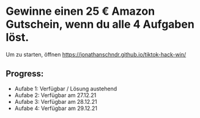 # Gewinne einen 25 € Amazon Gutschein, wenn du alle 4 Aufgaben löst.
Um zu starten, öffnen https://jonathanschndr.github.io/tiktok-hack-win/

## Progress:
- Aufabe 1: Verfügbar / Lösung austehend
- Aufabe 2: Verfügbar am 27.12.21
- Aufabe 3: Verfügbar am 28.12.21
- Aufabe 4: Verfügbar am 29.12.21
